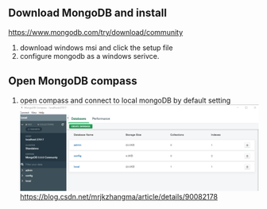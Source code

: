  ## Download MongoDB and install
 
 https://www.mongodb.com/try/download/community
 
 1. download windows msi and click the setup file 
 2. configure mongodb as a windows serivce. 
 
 ## Open MongoDB compass 
 
 1. open compass and connect to local mongoDB by default setting   
 ![alt text](img/Mongo_2021-07-22_18-22-05.png "Title Text") 
https://blog.csdn.net/mrjkzhangma/article/details/90082178  
